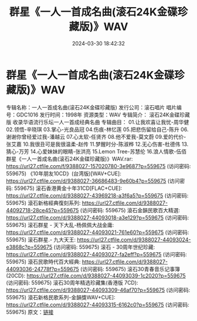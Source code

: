 ﻿---
title: 群星《一人一首成名曲(滚石24K金碟珍藏版)》WAV
date: 2024-03-30 18:42:32
categories: WAV车载音乐、镜像
tags: 华语中文
---
# 群星《一人一首成名曲(滚石24K金碟珍藏版)》WAV

专辑名称：一人一首成名曲(滚石24K金碟珍藏版)
发行公司：滚石唱片
唱片编号：GDC1016
发行时间：1998年
资源类型：WAV
专辑简介：
滚石24K金碟珍藏版
收录华语流行乐坛一人一首成经典名曲
专辑曲目：
01.让我欢喜让我忧-周华健
02.领悟-辛晓琪
03.掌心-光良品冠
04.伤痕-林忆莲
05.把悲伤留给自己-陈升
06.谢谢你曾经爱过我-潘越云
07.心太软-任贤齐
08.他不爱我-莫文蔚
09.爱的代价-张艾嘉
10.我很丑可是我很温柔-赵传
11.梦醒时分-陈淑桦
12.无心伤害-杜德伟
13.猜心-万芳
14.心爱妹妹的眼睛-张洪亮
15.Lemon Tree-苏慧伦
16.浪人情歌-伍佰
群星《一人一首成名曲(滚石24K金碟珍藏版)》WAV.rar: https://url27.ctfile.com/f/9388027-157020780-3e9687?p=559675
(访问密码: 559675)
《10年朋友10CD》(台湾版)[WAV+CUE]: https://url27.ctfile.com/d/9388027-36686483-9e60b4?p=559675
(访问密码: 559675)
滚石香港黄金十年31CD[FLAC+CUE]: https://url27.ctfile.com/d/9388027-43969218-a3f6a5?p=559675
(访问密码: 559675)
滾石新格經典復刻系列: https://url27.ctfile.com/d/9388027-44092718-28ce45?p=559675
(访问密码: 559675)
滾石金韻民歌百大精選: https://url27.ctfile.com/d/9388027-44093018-a3e129?p=559675
(访问密码: 559675)
滚石群星 - 天下大乱-杨佩佩大战金庸: https://url27.ctfile.com/d/9388027-44093021-761e60?p=559675
(访问密码: 559675)
滚石群星.- 九大天王: https://url27.ctfile.com/d/9388027-44093024-e3868c?p=559675
(访问密码: 559675)
滚石 - 30周年世纪珍藏: https://url27.ctfile.com/d/9388027-44093027-fa2eff?p=559675
(访问密码: 559675)
滾石民歌時代百大經典: https://url27.ctfile.com/d/9388027-44093036-24778f?p=559675
(访问密码: 559675)
滚石30青春音乐记事簿(20CD): https://url27.ctfile.com/d/9388027-44093039-1c2020?p=559675
(访问密码: 559675)
滚石30周年精选珍藏集(香港版 7CD): https://url27.ctfile.com/d/9388027-44093309-46af70?p=559675
(访问密码: 559675)
滾石新格民歌系列-金韻獎WAV+CUE]: https://url27.ctfile.com/d/9388027-44093315-6162c0?p=559675
(访问密码: 559675)
原文：[链接](https://blog.sina.com.cn/s/blog_1647c7e76010314wx.html)